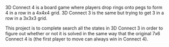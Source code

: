 3D Connect 4 is a board game where players drop rings onto pegs to form 4 in a row in a 4x4x4 grid. 
3D Connect 3 is the same but trying to get 3 in a row in a 3x3x3 grid.

This project is to complete search all the states in 3D Connect 3 in order to figure out whether or not it is solved in the same way that the original 7x6 Connect 4 is (the first player to move can always win in Connect 4).
